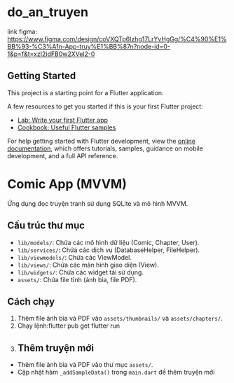 # do_an_truyen

link figma: https://www.figma.com/design/coVXQTp6lzhg17LrYvHgGg/%C4%90%E1%BB%93-%C3%A1n-App-truy%E1%BB%87n?node-id=0-1&p=f&t=xzI2idFB0w2XVel2-0

## Getting Started

This project is a starting point for a Flutter application.

A few resources to get you started if this is your first Flutter project:

- [Lab: Write your first Flutter app](https://docs.flutter.dev/get-started/codelab)
- [Cookbook: Useful Flutter samples](https://docs.flutter.dev/cookbook)

For help getting started with Flutter development, view the
[online documentation](https://docs.flutter.dev/), which offers tutorials,
samples, guidance on mobile development, and a full API reference.

# Comic App (MVVM)

Ứng dụng đọc truyện tranh sử dụng SQLite và mô hình MVVM.


## Cấu trúc thư mục
- `lib/models/`: Chứa các mô hình dữ liệu (Comic, Chapter, User).
- `lib/services/`: Chứa các dịch vụ (DatabaseHelper, FileHelper).
- `lib/viewmodels/`: Chứa các ViewModel.
- `lib/views/`: Chứa các màn hình giao diện (View).
- `lib/widgets/`: Chứa các widget tái sử dụng.
- `assets/`: Chứa file tĩnh (ảnh bìa, file PDF).

## Cách chạy
1. Thêm file ảnh bìa và PDF vào `assets/thumbnails/` và `assets/chapters/`.
2. Chạy lệnh:flutter pub get
             flutter run
3. ## Thêm truyện mới
- Thêm file ảnh bìa và PDF vào thư mục `assets/`.
- Cập nhật hàm `_addSampleData()` trong `main.dart` để thêm truyện mới
